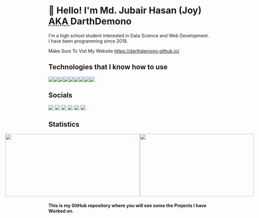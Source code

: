 # <h1>👋 Hello! I'm Md. Jubair Hasan (Joy) <abbr title="Also Known As">AKA </abbr> DarthDemono</h1>

<p>I'm a high school student interested in Data Science and Web Development. I have been programming since 2019.</p>

<p>Make Sure To Vist My Website 
  <a href="https://darthdemono.github.io/" rel="me follow home author contact about">https://darthdemono.github.io/</a>
</p>

## Technologies that I know how to use
<div style="display: flex;">
  <img src="https://img.shields.io/badge/-StackOverflow-001633?style=for-the-badge&logo=stackoverflow">
  <img src="https://img.shields.io/badge/-Python-001633?style=for-the-badge&logo=python">
  <img src="https://img.shields.io/badge/-JavaScript-001633?style=for-the-badge&logo=javascript">
  <img src="https://img.shields.io/badge/-HTML-001633?style=for-the-badge&logo=html5">
  <img src="https://img.shields.io/badge/-CSS-001633?style=for-the-badge&logo=css3">
  <img src="https://img.shields.io/badge/-Flask-001633?style=for-the-badge&logo=flask">
  <img src="https://img.shields.io/badge/-Git-001633?style=for-the-badge&logo=git">
  <img src="https://img.shields.io/badge/-Bash-001633?style=for-the-badge&logo=gnubash">
  <img src="https://img.shields.io/badge/-Windows-001633?style=for-the-badge&logo=Windows">
</div>

## Socials
<div class="socialmedia-btns">
  <a tabindex="0" rel="external author me contact about" hreflang="en" type="text/html" title="My Twitter" href="https://twitter.com/DarthDemono" class="url u-url"><img src="https://img.shields.io/badge/-Twitter-black?style=for-the-badge&logo=twitter"></a>
  <a tabindex="0" rel="external author me contact about" hreflang="en" type="text/html" title="My Instagram" href="https://instagram.com/darthdemono/" class="url u-url"><img src="https://img.shields.io/badge/-Instagram-black?style=for-the-badge&logo=Instagram"></a>
  <a tabindex="0" rel="external author me contact about" hreflang="en" type="text/html" title="My Facebook Profile" href="https://www.facebook.com/darthdemono/" class="url u-url"><img src="https://img.shields.io/badge/-Facebook-black?style=for-the-badge&logo=Facebook"></a>
  <a tabindex="0" rel="external author me contact about" hreflang="en" type="text/html" title="My Stackoverflow Profile" href="https://stackoverflow.com/users/13643722/darth-demono?tab=profile" class="url u-url stack fa-stack-overflow"><img src="https://img.shields.io/badge/-Stack%20Overflow-black?style=for-the-badge&logo=StackOverflow"></a>
  <a tabindex="0" rel="external author me contact about" hreflang="en-US" type="text/html" title="My Reddit" href="https://www.reddit.com/user/DarthDemono" class="url u-url"><img src="https://img.shields.io/badge/-Reddit-black?style=for-the-badge&logo=Reddit"></a>
  <a tabindex="0" rel="external author me contact about" hreflang="en" type="text/html" title="Promoted Discord Server" href="https://discord.gg/sNqH8NVRry" class="url u-url"><img src="https://img.shields.io/badge/-Discord-black?style=for-the-badge&logo=discord"></a>
  <a tabindex="0" rel="external author me contact about" hreflang="en" type="text/html" title="My Email" href="mailto:darthdemono@gmail.com"><img rc="https://img.shields.io/badge/-Email-black?style=for-the-badge&logo=gmail"></a>
</div>

## Statistics
<div style="display: flex; justify-content: center;">
  <img src="https://github-readme-stats.vercel.app/api?username=darthdemono&show_icons=true&theme=react" height="195px" width="420px"/>
  <img src="https://github-readme-stats.vercel.app/api/top-langs/?username=darthdemono&layout=compact&card_width=250&langs_count=6&theme=react" height="195px" width="355px" />
</div>

<h4>This is my GitHub repository where you will see some the Projects I have Worked on. </h4>


